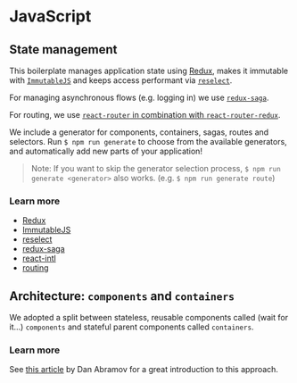 # JavaScript

## State management

This boilerplate manages application state using [Redux](redux.md), makes it
immutable with [`ImmutableJS`](immutablejs.md) and keeps access performant
via [`reselect`](reselect.md).

For managing asynchronous flows (e.g. logging in) we use [`redux-saga`](redux-saga.md).

For routing, we use [`react-router` in combination with `react-router-redux`](routing.md).

We include a generator for components, containers, sagas, routes and selectors.
Run `$ npm run generate` to choose from the available generators, and automatically
add new parts of your application!

> Note: If you want to skip the generator selection process,
  `$ npm run generate <generator>` also works. (e.g. `$ npm run generate route`)

### Learn more

- [Redux](redux.md)
- [ImmutableJS](immutablejs.md)
- [reselect](reselect.md)
- [redux-saga](redux-saga.md)
- [react-intl](react-intl.md)
- [routing](routing.md)

## Architecture: `components` and `containers`

We adopted a split between stateless, reusable components called (wait for it...)
`components` and stateful parent components called `containers`.

### Learn more

See [this article](https://medium.com/@dan_abramov/smart-and-dumb-components-7ca2f9a7c7d0)
by Dan Abramov for a great introduction to this approach.

